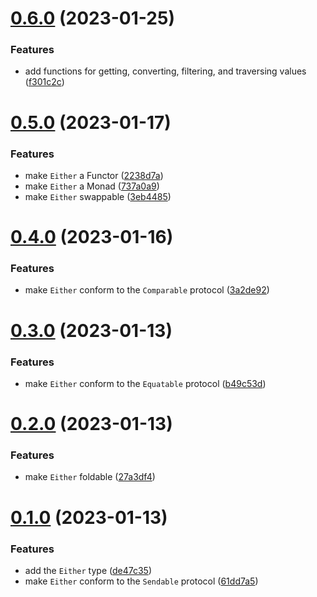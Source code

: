 # [0.6.0](https://github.com/EmilioOjeda/Either/compare/0.5.0...0.6.0) (2023-01-25)


### Features

* add functions for getting, converting, filtering, and traversing values ([f301c2c](https://github.com/EmilioOjeda/Either/commit/f301c2c44b291c4011289de17c271ad5ad212809))



# [0.5.0](https://github.com/EmilioOjeda/Either/compare/0.4.0...0.5.0) (2023-01-17)


### Features

* make `Either` a Functor ([2238d7a](https://github.com/EmilioOjeda/Either/commit/2238d7a6ff85426f60e2e0c10be99d486e55eb3f))
* make `Either` a Monad ([737a0a9](https://github.com/EmilioOjeda/Either/commit/737a0a91e1bf62473870e7459554a6ea31f5cff0))
* make `Either` swappable ([3eb4485](https://github.com/EmilioOjeda/Either/commit/3eb44859cb15741ddadceb5551c87aa25008361b))



# [0.4.0](https://github.com/EmilioOjeda/Either/compare/0.3.0...0.4.0) (2023-01-16)


### Features

* make `Either` conform to the `Comparable` protocol ([3a2de92](https://github.com/EmilioOjeda/Either/commit/3a2de92e0f1e8b4b60351bcebd6f8632a8d2341f))



# [0.3.0](https://github.com/EmilioOjeda/Either/compare/0.2.0...0.3.0) (2023-01-13)


### Features

* make `Either` conform to the `Equatable` protocol ([b49c53d](https://github.com/EmilioOjeda/Either/commit/b49c53dc37e3fdc4ddee6ad6829cc2b2dde7fcec))



# [0.2.0](https://github.com/EmilioOjeda/Either/compare/0.1.0...0.2.0) (2023-01-13)


### Features

* make `Either` foldable ([27a3df4](https://github.com/EmilioOjeda/Either/commit/27a3df40c8f24dc4f58ae174a55f8291527286db))



# [0.1.0](https://github.com/EmilioOjeda/Either/compare/de47c35514aba843c928a37156b4f4a06c218e22...0.1.0) (2023-01-13)


### Features

* add the `Either` type ([de47c35](https://github.com/EmilioOjeda/Either/commit/de47c35514aba843c928a37156b4f4a06c218e22))
* make `Either` conform to the `Sendable` protocol ([61dd7a5](https://github.com/EmilioOjeda/Either/commit/61dd7a512edc4a57873713d5d6bbe1ed01c6425c))



